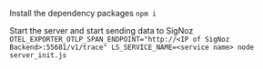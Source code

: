 Install the dependency packages
```npm i```

Start the server and start sending data to SigNoz
```OTEL_EXPORTER_OTLP_SPAN_ENDPOINT="http://<IP of SigNoz Backend>:55681/v1/trace" LS_SERVICE_NAME=<service name> node server_init.js```